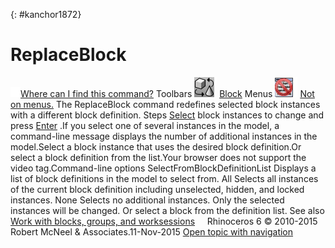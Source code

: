 ---
---

{: #kanchor1872}
# ReplaceBlock
 [![images/transparent.gif](images/transparent.gif)Where can I find this command?](javascript:void(0);) Toolbars
![images/replaceblock.png](images/replaceblock.png) [Block](block-toolbar.html) 
Menus
![images/-no-menu-item.png](images/-no-menu-item.png) [Not on menus.](menuwhattodo.html) 
The ReplaceBlock command redefines selected block instances with a different block definition.
Steps
 [Select](select-objects.html) block instances to change and press [Enter](enter-key.html) .If you select one of several instances in the model, a command-line message displays the number of additional instances in the model.Select a block instance that uses the desired block definition.Or select a block definition from the list.Your browser does not support the video tag.Command-line options
SelectFromBlockDefinitionList
Displays a list of block definitions in the model to select from.
All
Selects all instances of the current block definition including unselected, hidden, and locked instances.
None
Selects no additional instances. Only the selected instances will be changed.
Or select a block from the definition list.
See also
 [Work with blocks, groups, and worksessions](sak-blocksgroups.html) 
&#160;
&#160;
Rhinoceros 6 © 2010-2015 Robert McNeel &amp; Associates.11-Nov-2015
 [Open topic with navigation](replaceblock.html) 

